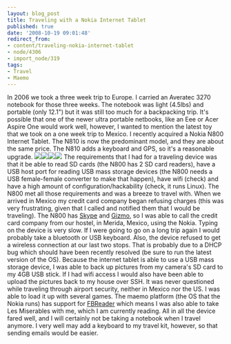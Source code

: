 ```yaml
---
layout: blog_post
title: Traveling with a Nokia Internet Tablet
published: true
date: '2008-10-19 09:01:48'
redirect_from:
- content/traveling-nokia-internet-tablet
- node/4306
- import_node/319
tags:
- Travel
- Maemo
---
```


In 2006 we took a three week trip to Europe. I carried an Averatec 3270 notebook for those three weeks. The notebook was light (4.5lbs) and portable (only 12.1") but it was still too much for a backpacking trip. It's possible that one of the newer ultra portable netbooks, like an Eee or Acer Aspire One would work well, however, I wanted to mention the latest toy that we took on a one week trip to Mexico. I recently acquired a Nokia N800 Internet Tablet. The N810 is now the predominant model, and they are about the same price. The N810 adds a keyboard and GPS, so it's a reasonable upgrade. [![](/files/images/n800_1.jpg)](http://www.amazon.com/gp/product/B000MK4GGM?ie=UTF8&tag=empcra-20&linkCode=as2&camp=1789&creative=390957&creativeASIN=B000MK4GGM)![](http://www.assoc-amazon.com/e/ir?t=empcra-20&l=as2&o=1&a=B000MK4GGM)[![](/files/images/N810.jpg)](http://www.amazon.com/gp/product/B000Y4AH3C?ie=UTF8&tag=empcra-20&linkCode=as2&camp=1789&creative=390957&creativeASIN=B000Y4AH3C)![](http://www.assoc-amazon.com/e/ir?t=empcra-20&l=as2&o=1&a=B000Y4AH3C) The requirements that I had for a traveling device was that it be able to read SD cards (the N800 has 2 SD card readers), have a USB host port for reading USB mass storage devices (the N800 needs a USB female-female converter to make that happen), have wifi (check) and have a high amount of configuration/hackability (check, it runs Linux). The N800 met all those requirements and was a breeze to travel with. When we arrived in Mexico my credit card company began refusing charges (this was very frustrating, given that I called and notified them that I would be traveling). The N800 has [Skype](http://skype.com) and [Gizmo](http://www.gizmoproject.com), so I was able to call the credit card company from our hostel, in Merida, Mexico, using the Nokia. Typing on the device is very slow. If I were going to go on a long trip again I would probably take a bluetooth or USB keyboard. Also, the device refused to get a wireless connection at our last two stops. That is probably due to a DHCP bug which should have been recently resolved (be sure to run the latest version of the OS). Because the internet tablet is able to use a USB mass storage device, I was able to back up pictures from my camera's SD card to my 4GB USB stick. If I had wifi access I would also have been able to upload the pictures back to my house over SSH. It was never questioned while traveling through airport security, neither in Mexico nor the US. I was able to load it up with several games. The maemo platform (the OS that the Nokia runs) has support for [FBReader](http://www.fbreader.org/) which means I was also able to take Les Miserables with me, which I am currently reading. All in all the device fared well, and I will certainly not be taking a notebook when I travel anymore. I very well may add a keyboard to my travel kit, however, so that sending emails would be easier.
